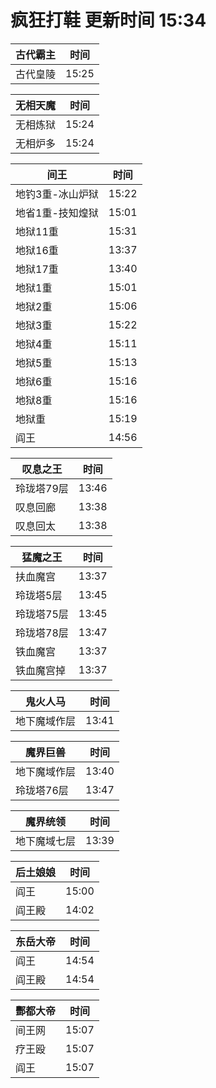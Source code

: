 # 疯狂打鞋 更新时间 15:34

| 古代霸主   | 时间    |
|--------|-------|
| 古代皇陵 | 15:25 |

| 无相天魔   | 时间    |
|--------|-------|
| 无相炼狱 | 15:24 |
| 无相炉多 | 15:24 |

| 间王   | 时间    |
|--------|-------|
| 地钓3重-冰山炉狱 | 15:22 |
| 地省1重-技知煌狱 | 15:01 |
| 地狱11重 | 15:31 |
| 地狱16重 | 13:37 |
| 地狱17重 | 13:40 |
| 地狱1重 | 15:01 |
| 地狱2重 | 15:06 |
| 地狱3重 | 15:22 |
| 地狱4重 | 15:11 |
| 地狱5重 | 15:13 |
| 地狱6重 | 15:16 |
| 地狱8重 | 15:16 |
| 地狱重 | 15:19 |
| 阎王 | 14:56 |

| 叹息之王   | 时间    |
|--------|-------|
| 玲珑塔79层 | 13:46 |
| 叹息回廊 | 13:38 |
| 叹息回太 | 13:38 |

| 猛魔之王   | 时间    |
|--------|-------|
| 扶血魔宫 | 13:37 |
| 玲珑塔5层 | 13:45 |
| 玲珑塔75层 | 13:45 |
| 玲珑塔78层 | 13:47 |
| 铁血魔宫 | 13:37 |
| 铁血魔宫掉 | 13:37 |

| 鬼火人马   | 时间    |
|--------|-------|
| 地下魔域作层 | 13:41 |

| 魔界巨兽   | 时间    |
|--------|-------|
| 地下魔域作层 | 13:40 |
| 玲珑塔76层 | 13:47 |

| 魔界统领   | 时间    |
|--------|-------|
| 地下魔域七层 | 13:39 |

| 后土娘娘   | 时间    |
|--------|-------|
| 阎王 | 15:00 |
| 阎王殿 | 14:02 |

| 东岳大帝   | 时间    |
|--------|-------|
| 阎王 | 14:54 |
| 阎王殿 | 14:54 |

| 酆都大帝   | 时间    |
|--------|-------|
| 间王网 | 15:07 |
| 疗王殴 | 15:07 |
| 阎王 | 15:07 |